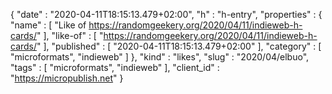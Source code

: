 {
  "date" : "2020-04-11T18:15:13.479+02:00",
  "h" : "h-entry",
  "properties" : {
    "name" : [ "Like of https://randomgeekery.org/2020/04/11/indieweb-h-cards/" ],
    "like-of" : [ "https://randomgeekery.org/2020/04/11/indieweb-h-cards/" ],
    "published" : [ "2020-04-11T18:15:13.479+02:00" ],
    "category" : [ "microformats", "indieweb" ]
  },
  "kind" : "likes",
  "slug" : "2020/04/elbuo",
  "tags" : [ "microformats", "indieweb" ],
  "client_id" : "https://micropublish.net"
}
